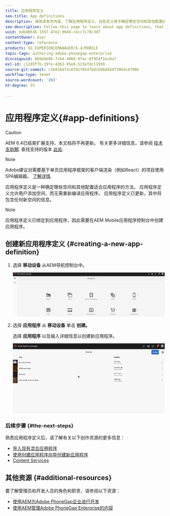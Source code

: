 ```yaml
---
title: 应用程序定义
seo-title: App definitions
description: 请阅读本页内容，了解应用程序定义，这些定义用于确定哪些空间和其他配置适合应用程序。 应用程序定义允许用户添加空间，而无需重新编译应用程序。
seo-description: Follow this page to learn about app definitions, that are a way to identify what spaces and other configurations are appropriate for the app. App definitions allows the user to add space, without having to recompile the app.
uuid: bdb4063b-1597-47e2-96d4-c4cc7c78c3d7
contentOwner: User
content-type: reference
products: SG_EXPERIENCEMANAGER/6.4/MOBILE
topic-tags: authoring-adobe-phonegap-enterprise
discoiquuid: 860dde0b-7cb4-4668-9fac-6f954f1ec0a7
exl-id: c1103f7b-19fe-43b2-95e8-523efdc11950
source-git-commit: c5b816d74c6f02f85476d16868844f39b4c47996
workflow-type: tm+mt
source-wordcount: '263'
ht-degree: 5%

---
```


# 应用程序定义{#app-definitions}

>[!CAUTION]
>
>AEM 6.4已结束扩展支持，本文档将不再更新。 有关更多详细信息，请参阅 [技术支助期](https://helpx.adobe.com/cn/support/programs/eol-matrix.html). 查找支持的版本 [此处](https://experienceleague.adobe.com/docs/).

>[!NOTE]
>
>Adobe建议对需要基于单页应用程序框架的客户端渲染（例如React）的项目使用SPA编辑器。 [了解详情](/help/sites-developing/spa-overview.md).

应用程序定义是一种确定哪些空间和其他配置适合应用程序的方法。 应用程序定义允许用户添加空间，而无需重新编译应用程序。 应用程序定义已更新，其中将包含任何新空间的信息。

>[!NOTE]
>
>应用程序定义已绑定到应用程序，因此需要在AEM Mobile应用程序控制台中创建应用程序。

## 创建新应用程序定义 {#creating-a-new-app-definition}

1. 选择 **移动设备** 从AEM导航控制台中。

   ![chlimage_1-170](assets/chlimage_1-170.png)

1. 选择 **应用程序** 从 **移动设备** 单击 **创建。**

   选择 **应用程序** 以及输入详细信息以创建新应用程序。

   ![chlimage_1-11](assets/chlimage_1-11.gif)

### 后续步骤 {#the-next-steps}

熟悉应用程序定义后，请了解有关以下创作资源的更多信息：

* [导入现有混合应用程序](/help/mobile/phonegap-adding-content-to-imported-app.md)
* [使用创建应用程序向导创建新应用程序](/help/mobile/phonegap-create-new-app.md)
* [Content Services](/help/mobile/develop-content-as-a-service.md)

## 其他资源 {#additional-resources}

要了解管理员和开发人员的角色和职责，请参阅以下资源：

* [使用AEM为Adobe PhoneGap企业进行开发](/help/mobile/developing-in-phonegap.md)
* [使用AEM管理Adobe PhoneGap Enterprise的内容](/help/mobile/administer-phonegap.md)
